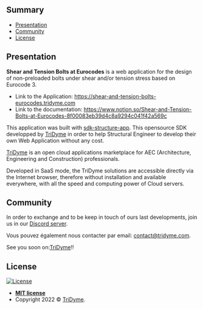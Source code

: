 ## Summary

- [Presentation](#presentation)
- [Community](#community)
- [License](#license)

## <a name="presentation"></a>Presentation

**Shear and Tension Bolts at Eurocodes** is a web application for the design of non-preloaded bolts under shear and/or tension stress based on Eurocode 3.

- Link to the Application: https://shear-and-tension-bolts-eurocodes.tridyme.com
- Link to the documentation: https://www.notion.so/Shear-and-Tension-Bolts-at-Eurocodes-8f00083eb39d4c8a9294c041f42a569c

This application was built with <a href="https://github.com/tridyme/sdk-structure-app" target="_blank">sdk-structure-app</a>. This opensource SDK developped by <a href="https://www.tridyme.com/fr/" target="_blank">TriDyme</a> in order to help Structural Engineer to develop their own Web Application without any cost.

<a href="https://www.tridyme.com/fr/" target="_blank">TriDyme</a> is an open cloud applications marketplace for AEC (Architecture, Engineering and Construction) professionals.

Developed in SaaS mode, the TriDyme solutions are accessible directly via the Internet browser, therefore without installation and available everywhere, with all the speed and computing power of Cloud servers.


## <a name="community"></a>Community

In order to exchange and to be keep in touch of ours last developments, join us in our <a href="https://discord.gg/zgHGa2Tpe4" target="_blank">Discord server</a>.

Vous pouvez également nous contacter par email: <a href="contact@tridyme.com" target="_blank">contact@tridyme.com</a>.



See you soon on:<a href="http://app.tridyme.com">TriDyme</a>!!

## <a name="license"></a>License

[![License](http://img.shields.io/:license-mit-blue.svg?style=flat-square)](http://badges.mit-license.org)

- **[MIT license](http://opensource.org/licenses/mit-license.php)**
- Copyright 2022 © <a href="http://tridyme.com" target="_blank">TriDyme</a>.